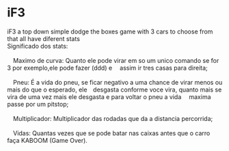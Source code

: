 # iF3
iF3 a top down simple dodge the boxes game with 3 cars to choose from that all have diferent stats\
Significado dos stats:\
\
&emsp;Maximo de curva: Quanto ele pode virar em so um unico comando se for 3 por exemplo,ele pode fazer (ddd) e &emsp;assim ir tres casas para direita;\
\
&emsp;Pneu: É a vida do pneu, se ficar negativo a uma chance de virar menos ou mais do que o esperado, ele&emsp;desgasta conforme voce vira, quanto mais se vira de uma vez mais ele desgasta e para voltar o pneu a vida &emsp;maxima passe por um pitstop;\
\
&emsp;Multiplicador: Multiplicador das rodadas que da a distancia percorrida;\
\
&emsp;Vidas: Quantas vezes que se pode batar nas caixas antes que o carro faça KABOOM (Game Over).
